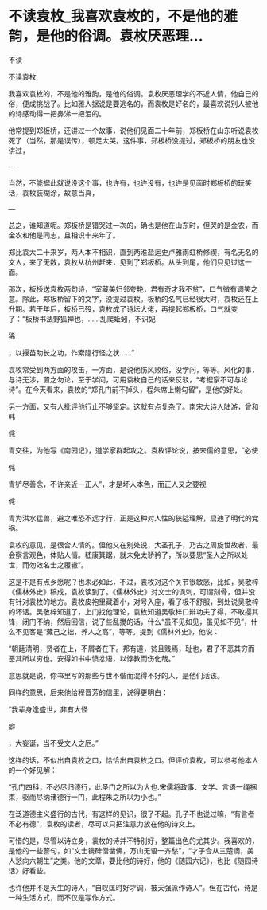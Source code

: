# 不读袁枚_我喜欢袁枚的，不是他的雅韵，是他的俗调。袁枚厌恶理...

不读

不读袁枚

我喜欢袁枚的，不是他的雅韵，是他的俗调。袁枚厌恶理学的不近人情，他自己的俗，便成挑战了。比如雅人据说是要逃名的，而袁枚是好名的，最喜欢说别人被他的诗感动得一把鼻涕一把泪的。

他常提到郑板桥，还讲过一个故事，说他们见面二十年前，郑板桥在山东听说袁枚死了（当然，那是误传），顿足大哭。这件事，郑板桥没提过，郑板桥的朋友也没讲过，

—

当然，不能据此就说没这个事，也许有，也许没有，也许是见面时郑板桥的玩笑话，袁枚装糊涂，故意当真，

—

总之，谁知道呢。郑板桥是错哭过一次的，确也是他在山东时，但哭的是金农，而金农和他是同志，且相识十来年了。

郑比袁大二十来岁，两人本不相识，直到两淮盐运史卢雅雨虹桥修禊，有名无名的文人，来了无数，袁枚从杭州赶来，见到了郑板桥。从头到尾，他们只见过这一面。

那次，板桥送袁枚两句诗，“室藏美妇邻夸艳，君有奇才我不贫”，口气微有调笑之意。除此，郑板桥留下的文字，没提过袁枚。板桥的名气已经很大时，袁枚还在上升期。若干年后，板桥已殁，袁枚成了诗坛大佬，再提起郑板桥，口气就变了：“板桥书法野狐禅也，……乱爬蚯蚓，不识妃

狶

，以揠苗助长之功，作索隐行怪之状……”

袁枚常受到两方面的攻击，一方面，是说他伤风败俗，没学问，等等。风化的事，与诗无涉，置之勿论，至于学问，可用袁枚自己的话来反驳，“考据家不可与论诗”。在今天看来，袁枚的“郑孔门前不掉头，程朱席上懒勾留”，是他的好处。

另一方面，又有人批评他行止不够坚定。这就有点复杂了。南宋大诗人陆游，曾和韩

侂

胄交往，为他写《南园记》，道学家群起攻之。袁枚评论说，按宋儒的意思，“必使

侂

胄铲尽善念，不许亲近一正人”，才是坏人本色，而正人又之要视

侂

胄为洪水猛兽，避之唯恐不远才行，正是这种对人性的狭隘理解，启迪了明代的党祸。

袁枚的意见，是很合人情的。但他又在别处说，大圣孔子，乃古之周旋世故者，最会察言观色，体贴人情。嵇康箕踞，就未免太骄矜了，所以要思“圣人之所以处世，而勿效名士之覆辙”。

这是不是有点乡愿呢？也未必如此，不过，袁枚对这个关节很敏感，比如，吴敬梓《儒林外史》稿成，袁枚读到了。《儒林外史》对文士的讽刺，可谓刻骨，但并没有针对袁枚的地方。袁枚皮袍里藏着小，对号入座，看了极不舒服，到处说吴敬梓的坏话。吴敬梓知道了，上门找他理论，袁枚知道吴敬梓口辩功夫了得，不敢撄其锋，闭门不纳，然后回信，说了些乱搅的话，什么“虽不见如见，虽见如不见”，什么不见客是“藏己之拙，养人之高”，等等。提到《儒林外史》，他说：

“朝廷清明，贤者在上，不屑者在下。邦有道，贫且贱焉，耻也，君子不恶其穷而恶其所以穷也。安得如书中愤忿语，以悖教而伤化哉。”

意思就是说，你书里写的那些与世不偕而混得不好的人，是他们活该。

同样的意思，后来他给程晋芳的信里，说得更明白：

“我辈身逢盛世，非有大怪

癖

，大妄诞，当不受文人之厄。”

这样的话，不似出自袁枚之口，恰恰出自袁枚之口。但评价袁枚，可以参考他本人的一个好见解：

“孔门四科，不必尽归德行，此圣门之所以为大也.宋儒将政事、文学、言语一绳捆束，驱而尽纳诸德行一门，此程朱之所以为小也。”

在泛道德主义盛行的古代，有这样的见识，很了不起。孔子不也说过嘛，“有言者不必有德”，袁枚的读者，尽可以只把注意力放在他的诗文上。

可惜的是，尽管以诗立身，袁枚的诗并不特别好，整篇出色的尤其少。我喜欢的，是他的一些警句，如“文士镌碑僧凿佛，万山无语一齐愁”，“才子合从三楚谪，美人愁向六朝生”之类。他的文章，要比他的诗好，他的《随园六记》，也比《随园诗话》好看些。

也许他并不是天生的诗人，“自叹匡时好才调，被天强派作诗人”。但在古代，诗是一种生活方式，而不仅是写作方式。